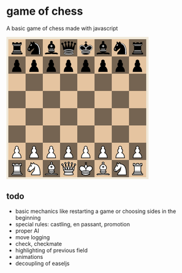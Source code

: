 # game of chess
A basic game of chess made with javascript

![alt text](./screenshot-chess.png "Screenshot of chess")

## todo

 * basic mechanics like restarting a game or choosing sides in the beginning
 * special rules: castling, en passant, promotion
 * proper AI
 * move logging
 * check, checkmate
 * highlighting of previous field
 * animations
 * decoupling of easeljs
